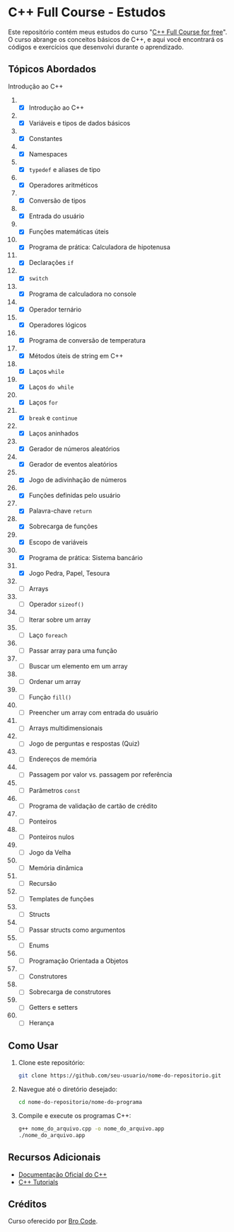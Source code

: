 # C++ Full Course - Estudos

Este repositório contém meus estudos do curso "[C++ Full Course for free](https://www.youtube.com/watch?v=-TkoO8Z07hI)". O curso abrange os conceitos básicos de C++, e aqui você encontrará os códigos e exercícios que desenvolvi durante o aprendizado.

## Tópicos Abordados

Introdução ao C++

1. - [x] Introdução ao C++
2. - [x] Variáveis e tipos de dados básicos
3. - [x] Constantes
4. - [x] Namespaces
5. - [x] `typedef` e aliases de tipo
6. - [x] Operadores aritméticos
7. - [x] Conversão de tipos
8. - [x] Entrada do usuário
9. - [x] Funções matemáticas úteis
10. - [x] Programa de prática: Calculadora de hipotenusa
11. - [x] Declarações `if`
12. - [x] `switch`
13. - [x] Programa de calculadora no console
14. - [x] Operador ternário
15. - [x] Operadores lógicos
16. - [x] Programa de conversão de temperatura
17. - [x] Métodos úteis de string em C++
18. - [x] Laços `while`
19. - [x] Laços `do while`
20. - [x] Laços `for`
21. - [x] `break` e `continue`
22. - [x] Laços aninhados
23. - [x] Gerador de números aleatórios
24. - [x] Gerador de eventos aleatórios
25. - [x] Jogo de adivinhação de números
26. - [x] Funções definidas pelo usuário
27. - [x] Palavra-chave `return`
28. - [x] Sobrecarga de funções
29. - [x] Escopo de variáveis
30. - [x] Programa de prática: Sistema bancário
31. - [x] Jogo Pedra, Papel, Tesoura
32. - [ ] Arrays
33. - [ ] Operador `sizeof()`
34. - [ ] Iterar sobre um array
35. - [ ] Laço `foreach`
36. - [ ] Passar array para uma função
37. - [ ] Buscar um elemento em um array
38. - [ ] Ordenar um array
39. - [ ] Função `fill()`
40. - [ ] Preencher um array com entrada do usuário
41. - [ ] Arrays multidimensionais
42. - [ ] Jogo de perguntas e respostas (Quiz)
43. - [ ] Endereços de memória
44. - [ ] Passagem por valor vs. passagem por referência
45. - [ ] Parâmetros `const`
46. - [ ] Programa de validação de cartão de crédito
47. - [ ] Ponteiros
48. - [ ] Ponteiros nulos
49. - [ ] Jogo da Velha
50. - [ ] Memória dinâmica
51. - [ ] Recursão
52. - [ ] Templates de funções
53. - [ ] Structs
54. - [ ] Passar structs como argumentos
55. - [ ] Enums
56. - [ ] Programação Orientada a Objetos
57. - [ ] Construtores
58. - [ ] Sobrecarga de construtores
59. - [ ] Getters e setters
60. - [ ] Herança

## Como Usar

1. Clone este repositório:

   ```sh
   git clone https://github.com/seu-usuario/nome-do-repositorio.git
   ```

2. Navegue até o diretório desejado:

   ```sh
   cd nome-do-repositorio/nome-do-programa
   ```

3. Compile e execute os programas C++:

   ```sh
   g++ nome_do_arquivo.cpp -o nome_do_arquivo.app
   ./nome_do_arquivo.app
   ```

## Recursos Adicionais

- [Documentação Oficial do C++](https://en.cppreference.com/w/)
- [C++ Tutorials](https://www.learncpp.com/)

## Créditos

Curso oferecido por [Bro Code](https://www.youtube.com/channel/UC4SVo0Ue36XCfOyb5Lh1viQ).
